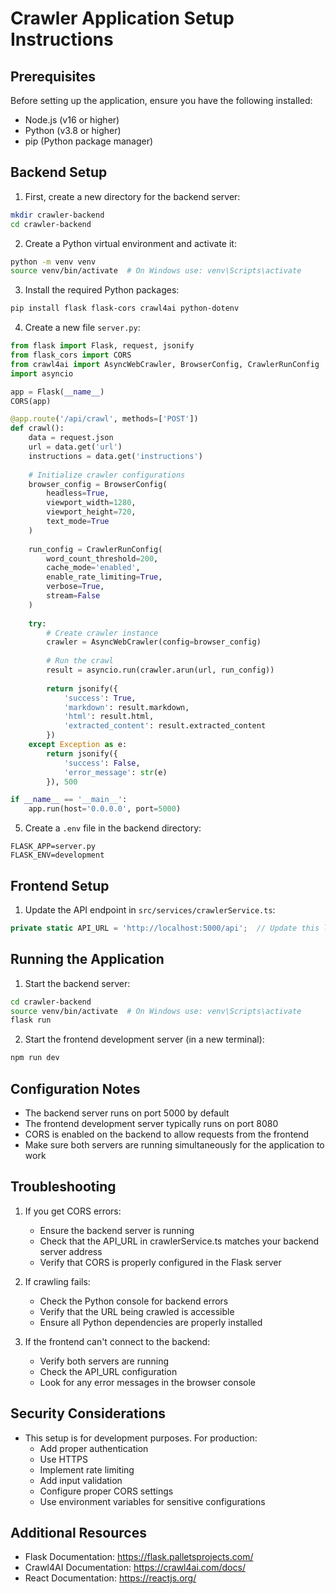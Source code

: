 # Crawler Application Setup Instructions

## Prerequisites

Before setting up the application, ensure you have the following installed:
- Node.js (v16 or higher)
- Python (v3.8 or higher)
- pip (Python package manager)

## Backend Setup

1. First, create a new directory for the backend server:
```bash
mkdir crawler-backend
cd crawler-backend
```

2. Create a Python virtual environment and activate it:
```bash
python -m venv venv
source venv/bin/activate  # On Windows use: venv\Scripts\activate
```

3. Install the required Python packages:
```bash
pip install flask flask-cors crawl4ai python-dotenv
```

4. Create a new file `server.py`:
```python
from flask import Flask, request, jsonify
from flask_cors import CORS
from crawl4ai import AsyncWebCrawler, BrowserConfig, CrawlerRunConfig
import asyncio

app = Flask(__name__)
CORS(app)

@app.route('/api/crawl', methods=['POST'])
def crawl():
    data = request.json
    url = data.get('url')
    instructions = data.get('instructions')
    
    # Initialize crawler configurations
    browser_config = BrowserConfig(
        headless=True,
        viewport_width=1280,
        viewport_height=720,
        text_mode=True
    )
    
    run_config = CrawlerRunConfig(
        word_count_threshold=200,
        cache_mode='enabled',
        enable_rate_limiting=True,
        verbose=True,
        stream=False
    )
    
    try:
        # Create crawler instance
        crawler = AsyncWebCrawler(config=browser_config)
        
        # Run the crawl
        result = asyncio.run(crawler.arun(url, run_config))
        
        return jsonify({
            'success': True,
            'markdown': result.markdown,
            'html': result.html,
            'extracted_content': result.extracted_content
        })
    except Exception as e:
        return jsonify({
            'success': False,
            'error_message': str(e)
        }), 500

if __name__ == '__main__':
    app.run(host='0.0.0.0', port=5000)
```

5. Create a `.env` file in the backend directory:
```
FLASK_APP=server.py
FLASK_ENV=development
```

## Frontend Setup

1. Update the API endpoint in `src/services/crawlerService.ts`:
```typescript
private static API_URL = 'http://localhost:5000/api';  // Update this line
```

## Running the Application

1. Start the backend server:
```bash
cd crawler-backend
source venv/bin/activate  # On Windows use: venv\Scripts\activate
flask run
```

2. Start the frontend development server (in a new terminal):
```bash
npm run dev
```

## Configuration Notes

- The backend server runs on port 5000 by default
- The frontend development server typically runs on port 8080
- CORS is enabled on the backend to allow requests from the frontend
- Make sure both servers are running simultaneously for the application to work

## Troubleshooting

1. If you get CORS errors:
   - Ensure the backend server is running
   - Check that the API_URL in crawlerService.ts matches your backend server address
   - Verify that CORS is properly configured in the Flask server

2. If crawling fails:
   - Check the Python console for backend errors
   - Verify that the URL being crawled is accessible
   - Ensure all Python dependencies are properly installed

3. If the frontend can't connect to the backend:
   - Verify both servers are running
   - Check the API_URL configuration
   - Look for any error messages in the browser console

## Security Considerations

- This setup is for development purposes. For production:
  - Add proper authentication
  - Use HTTPS
  - Implement rate limiting
  - Add input validation
  - Configure proper CORS settings
  - Use environment variables for sensitive configurations

## Additional Resources

- Flask Documentation: https://flask.palletsprojects.com/
- Crawl4AI Documentation: https://crawl4ai.com/docs/
- React Documentation: https://reactjs.org/